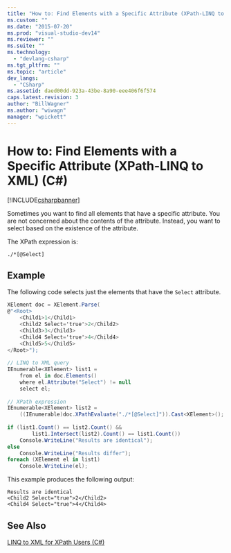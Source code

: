 ```yaml
---
title: "How to: Find Elements with a Specific Attribute (XPath-LINQ to XML) (C#) | Microsoft Docs"
ms.custom: ""
ms.date: "2015-07-20"
ms.prod: "visual-studio-dev14"
ms.reviewer: ""
ms.suite: ""
ms.technology: 
  - "devlang-csharp"
ms.tgt_pltfrm: ""
ms.topic: "article"
dev_langs: 
  - "CSharp"
ms.assetid: daed00dd-923a-43be-8a90-eee406f6f574
caps.latest.revision: 3
author: "BillWagner"
ms.author: "wiwagn"
manager: "wpickett"
---
```

# How to: Find Elements with a Specific Attribute (XPath-LINQ to XML) (C#)
[!INCLUDE[csharpbanner](../../../../includes/csharpbanner.md)]

Sometimes you want to find all elements that have a specific attribute. You are not concerned about the contents of the attribute. Instead, you want to select based on the existence of the attribute.  
  
 The XPath expression is:  
  
 `./*[@Select]`  
  
## Example  
 The following code selects just the elements that have the `Select` attribute.  
  
```csharp  
XElement doc = XElement.Parse(  
@"<Root>  
    <Child1>1</Child1>  
    <Child2 Select='true'>2</Child2>  
    <Child3>3</Child3>  
    <Child4 Select='true'>4</Child4>  
    <Child5>5</Child5>  
</Root>");  
  
// LINQ to XML query  
IEnumerable<XElement> list1 =  
    from el in doc.Elements()  
    where el.Attribute("Select") != null  
    select el;  
  
// XPath expression  
IEnumerable<XElement> list2 =  
    ((IEnumerable)doc.XPathEvaluate("./*[@Select]")).Cast<XElement>();  
  
if (list1.Count() == list2.Count() &&  
        list1.Intersect(list2).Count() == list1.Count())  
    Console.WriteLine("Results are identical");  
else  
    Console.WriteLine("Results differ");  
foreach (XElement el in list1)  
    Console.WriteLine(el);  
```  
  
 This example produces the following output:  
  
```  
Results are identical  
<Child2 Select="true">2</Child2>  
<Child4 Select="true">4</Child4>  
```  
  
## See Also  
 [LINQ to XML for XPath Users (C#)](../../../../csharp/programming-guide/concepts/linq/linq-to-xml-for-xpath-users.md)
